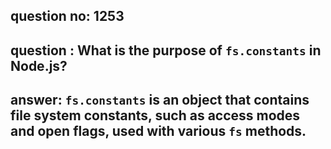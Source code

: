 
      
## question no: 1253

## question : What is the purpose of `fs.constants` in Node.js?

## answer: `fs.constants` is an object that contains file system constants, such as access modes and open flags, used with various `fs` methods.
      